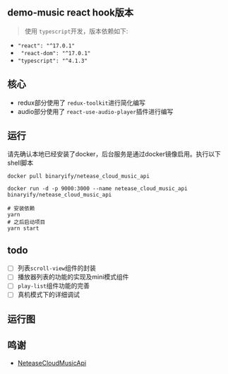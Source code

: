 ## demo-music react hook版本

> 使用 `typescript`开发，版本依赖如下:

- `"react": "^17.0.1"`
- ` "react-dom": "^17.0.1"`
- `"typescript": "^4.1.3"`


## 核心
- redux部分使用了 `redux-toolkit`进行简化编写
- audio部分使用了 `react-use-audio-player`插件进行编写

## 运行
请先确认本地已经安装了docker，后台服务是通过docker镜像启用。执行以下shell脚本
```shell
docker pull binaryify/netease_cloud_music_api

docker run -d -p 9000:3000 --name netease_cloud_music_api    binaryify/netease_cloud_music_api

# 安装依赖
yarn
# 之后启动项目
yarn start
```

## todo
- [ ] 列表`scroll-view`组件的封装
- [ ] 播放器列表的功能的实现及mini模式组件
- [ ] `play-list`组件功能的完善
- [ ] 真机模式下的详细调试

## 运行图

## 鸣谢
 - [NeteaseCloudMusicApi](https://github.com/Binaryify/NeteaseCloudMusicApi)
